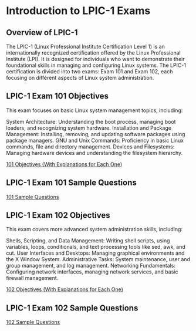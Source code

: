 # Introduction to LPIC-1 Exams

## Overview of LPIC-1
The LPIC-1 (Linux Professional Institute Certification Level 1) is an internationally recognized certification offered by the Linux Professional Institute (LPI). It is designed for individuals who want to demonstrate their foundational skills in managing and configuring Linux systems. The LPIC-1 certification is divided into two exams: Exam 101 and Exam 102, each focusing on different aspects of Linux system administration.

## LPIC-1 Exam 101 Objectives

This exam focuses on basic Linux system management topics, including:

System Architecture: Understanding the boot process, managing boot loaders, and recognizing system hardware.
Installation and Package Management: Installing, removing, and updating software packages using package managers.
GNU and Unix Commands: Proficiency in basic Linux commands, file and directory management.
Devices and Filesystems: Managing hardware devices and understanding the filesystem hierarchy.

[101 Objectives (With Explanations for Each One)](https://github.com/SamanKhalife/linux-Tutorial/blob/main/Lpic%201/LPIC-1%20Exam%20101%20Objectives.md)


## LPIC-1 Exam 101 Sample Questions 


[101 Sample Questions](https://github.com/SamanKhalife/linux-Tutorial/blob/main/Lpic%201/LPIC-1%20Exam%20101%20(101-500)%20Exam.md)


 

## LPIC-1 Exam 102 Objectives

This exam covers more advanced system administration skills, including:

Shells, Scripting, and Data Management: Writing shell scripts, using variables, loops, conditionals, and text processing tools like sed, awk, and cut.
User Interfaces and Desktops: Managing graphical environments and the X Window System.
Administrative Tasks: System maintenance, user and group management, and log management.
Networking Fundamentals: Configuring network interfaces, managing network services, and basic firewall management.


[102 Objectives (With Explanations for Each One)](https://github.com/SamanKhalife/linux-Tutorial/blob/main/Lpic%201/LPIC-1%20Exam%20102%20Objectives.md)


## LPIC-1 Exam 102 Sample Questions 

[102 Sample Questions](https://github.com/SamanKhalife/linux-Tutorial/blob/main/Lpic%201/LPIC-1%20Exam%20102%20(102-500)%20Exam%20.md)
